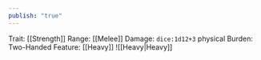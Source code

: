 ```yaml
---
publish: "true"
---
```


Trait: [[Strength]]
Range: [[Melee]]
Damage: `dice:1d12+3` physical
Burden: Two-Handed
Feature: [[Heavy]]
![[Heavy|Heavy]]
